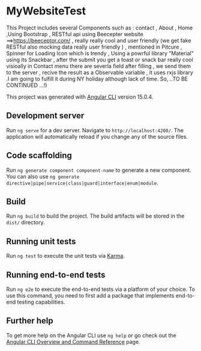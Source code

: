 # MyWebsiteTest
This Project includes several Components such as : contact ,  About , Home ,Using Bootstrap , RESTful api using  Beecepter website ==>https://beeceptor.com/ , really really cool and user friendly (we get fake RESTful also mocking data  really user friendly ) , mentioned in Pitcure , Spinner for Loading Icon which is trendy , Using a powrful library "Material" using its Snackbar , after the submit you get a  toast or snack bar really cool visioally
in Contact menu there are severla field after filling , we send them to the server , recive the result as a Observable variable , it uses rxjs library
.I am going to fulfill it during NY holiday although lack of time. So, ..TO BE CONTINUED ...!)

This project was generated with [Angular CLI](https://github.com/angular/angular-cli) version 15.0.4.

## Development server

Run `ng serve` for a dev server. Navigate to `http://localhost:4200/`. The application will automatically reload if you change any of the source files.

## Code scaffolding

Run `ng generate component component-name` to generate a new component. You can also use `ng generate directive|pipe|service|class|guard|interface|enum|module`.

## Build

Run `ng build` to build the project. The build artifacts will be stored in the `dist/` directory.

## Running unit tests

Run `ng test` to execute the unit tests via [Karma](https://karma-runner.github.io).

## Running end-to-end tests

Run `ng e2e` to execute the end-to-end tests via a platform of your choice. To use this command, you need to first add a package that implements end-to-end testing capabilities.

## Further help

To get more help on the Angular CLI use `ng help` or go check out the [Angular CLI Overview and Command Reference](https://angular.io/cli) page.
